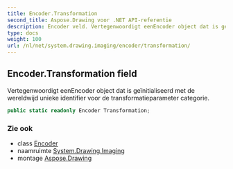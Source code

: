 ```yaml
---
title: Encoder.Transformation
second_title: Aspose.Drawing voor .NET API-referentie
description: Encoder veld. Vertegenwoordigt eenEncoder object dat is geïnitialiseerd met de wereldwijd unieke identifier voor de transformatieparameter categorie.
type: docs
weight: 100
url: /nl/net/system.drawing.imaging/encoder/transformation/
---
```

## Encoder.Transformation field

Vertegenwoordigt eenEncoder object dat is geïnitialiseerd met de wereldwijd unieke identifier voor de transformatieparameter categorie.

```csharp
public static readonly Encoder Transformation;
```

### Zie ook

* class [Encoder](../)
* naamruimte [System.Drawing.Imaging](../../encoder/)
* montage [Aspose.Drawing](../../../)


